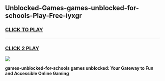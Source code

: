 
## Unblocked-Games-games-unblocked-for-schools-Play-Free-iyxgr
<h3>
<a href="https://premium76.site?title=games-unblocked-for-schools&ref=18A1">CLICK TO PLAY</a></h3>
<hr>

<h3>
<a href="https://premium76.site?title=games-unblocked-for-schools&ref=18A1">CLICK 2 PLAY</a>
  
</h3>

<a href="https://premium76.site?title=games-unblocked-for-schools&ref=18A1"><img src="https://clearcache.store/games.png"></a>


**games-unblocked-for-schools games unblocked: Your Gateway to Fun and Accessible Online Gaming**
